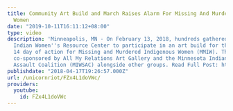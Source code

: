 ```yaml
---
title: Community Art Build and March Raises Alarm For Missing And Murdered Indigenous
  Women
date: "2019-10-11T16:11:12+08:00"
type: video
description: 'Minneapolis, MN - On February 13, 2018, hundreds gathered at the Minnesota
  Indian Women''s Resource Center to participate in an art build for the February
  14 day of action for Missing and Murdered Indigenous Women (MMIW). The event was
  co-sponsored by All My Relations Art Gallery and the Minnesota Indian Women''s Sexual
  Assault Coalition (MIWSAC) alongside other groups. Read Full Post: https://www.unicornriot.ninja/?p=23200'
publishdate: "2018-04-17T19:26:57.000Z"
url: /unicornriot/FZx4L1doVWc/
providers:
  youtube:
    id: FZx4L1doVWc
---
```

